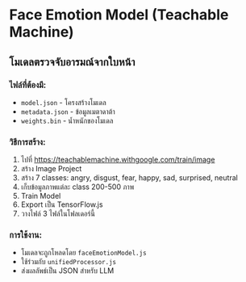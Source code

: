 # Face Emotion Model (Teachable Machine)

## โมเดลตรวจจับอารมณ์จากใบหน้า

### ไฟล์ที่ต้องมี:
- `model.json` - โครงสร้างโมเดล
- `metadata.json` - ข้อมูลเมตาดาต้า
- `weights.bin` - น้ำหนักของโมเดล

### วิธีการสร้าง:
1. ไปที่ https://teachablemachine.withgoogle.com/train/image
2. สร้าง Image Project
3. สร้าง 7 classes: angry, disgust, fear, happy, sad, surprised, neutral
4. เก็บข้อมูลภาพแต่ละ class 200-500 ภาพ
5. Train Model
6. Export เป็น TensorFlow.js
7. วางไฟล์ 3 ไฟล์ในโฟลเดอร์นี้

### การใช้งาน:
- โมเดลจะถูกโหลดโดย `faceEmotionModel.js`
- ใช้ร่วมกับ `unifiedProcessor.js`
- ส่งผลลัพธ์เป็น JSON สำหรับ LLM
